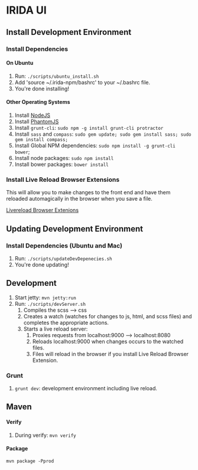 IRIDA UI
========

Install Development Environment
-------------------------------

### Install Dependencies

#### On Ubuntu

1. Run: `./scripts/ubuntu_install.sh`
1. Add 'source ~/.irida-npm/bashrc' to your ~/.bashrc file.
1. You're done installing!

#### Other Operating Systems

1. Install [NodeJS](http://www.nodejs.org)
1. Install [PhantomJS](http://phantomjs.org/download.html)
1. Install `grunt-cli`: `sudo npm -g install grunt-cli protractor`
1. Install `sass` and `compass`: `sudo gem update; sudo gem install sass; sudo gem install compass;`
1. Install Global NPM dependencies: `sudo npm install -g grunt-cli bower`;
1. Install node packages: `sudo npm install`
1. Install bower packages: `bower install`

### Install Live Reload Browser Extensions

This will allow you to make changes to the front end and have them reloaded automagically in the browser when you save a file.

﻿[Livereload Browser Extenions](http://feedback.livereload.com/knowledgebase/articles/86242-how-do-i-install-and-use-the-browser-extensions-)

Updating Development Environment
--------------------------------

### Install Dependencies (Ubuntu and Mac)

1. Run: `./scripts/updateDevDepenecies.sh`
2. You're done updating!

Development
-----------

1. Start jetty: `mvn jetty:run`
1. Run: `./scripts/devServer.sh`
    1. Compiles the scss --> css
    1. Creates a watch (watches for changes to js, html, and scss files) and completes the appropriate actions.
    1. Starts a live reload server:
        1. Proxies requests from localhost:9000 --> localhost:8080
        1. Reloads localhost:9000 when changes occurs to the watched files.
        1. Files will reload in the browser if you install Live Reload Browser Extension.

### Grunt

1. `grunt dev`: development environment including live reload.

Maven
-----

#### Verify

1. During verify: `mvn verify`

#### Package

`mvn package -Pprod`

